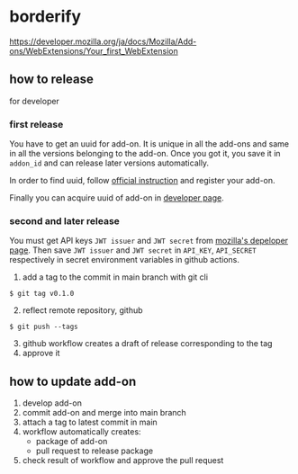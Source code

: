 # borderify

https://developer.mozilla.org/ja/docs/Mozilla/Add-ons/WebExtensions/Your_first_WebExtension

## how to release

for developer

### first release

You have to get an uuid for add-on.
It is unique in all the add-ons and same in all the versions belonging to the add-on.
Once you got it, you save it in `addon_id` and can release later versions automatically.

In order to find uuid, follow [official instruction](https://extensionworkshop.com/documentation/publish/distribute-pre-release-versions/) and register your add-on.

Finally you can acquire uuid of add-on in [developer page](https://addons.mozilla.org/ja/developers/addons).

### second and later release

You must get API keys `JWT issuer` and `JWT secret` from [mozilla's depeloper page](https://addons.mozilla.org/ja/developers/addon/api/key/).
Then save `JWT issuer` and `JWT secret` in `API_KEY`, `API_SECRET` respectively in secret environment variables in github actions.

1. add a tag to the commit in main branch with git cli
  ```
  $ git tag v0.1.0
  ```
2. reflect remote repository, github
  ```
  $ git push --tags
  ```
3. github workflow creates a draft of release corresponding to the tag
4. approve it

## how to update add-on

1. develop add-on
2. commit add-on and merge into main branch
3. attach a tag to latest commit in main
4. workflow automatically creates:
   * package of add-on
   * pull request to release package
5. check result of workflow and approve the pull request
